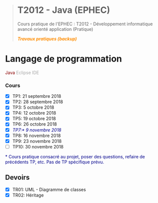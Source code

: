 ># T2012 - Java (EPHEC)
>Cours pratique de l'EPHEC : T2012 - Développement informatique avancé orienté application (Pratique)
>
><span style="color:darkOrange"><b><i>Travaux pratiques (backup)</i></b></span>

# Langage de programmation
<span style="color:darkRed">Java</span>
<span style="color:darkGray">Eclipse IDE</span>

### Cours
- [x] TP1: 21 septembre 2018
- [x] TP2: 28 septembre 2018
- [x] TP3: 5 octobre 2018
- [x] TP4: 12 octobre 2018
- [x] TP5: 19 octobre 2018
- [x] TP6: 26 octobre 2018
- [x] <span style="color:darkBlue"><i>TP7:* 9 novembre 2018</i></span>
- [x] TP8: 16 novembre 2018
- [x] TP9: 23 novembre 2018
- [ ] TP10: 30 novembre 2018

<span style="color:darkBlue">* Cours pratique consacré au projet, poser des questions, refaire de précédents TP, etc.
Pas de TP spécifique prévu.</span>

## Devoirs
- [x] TR01: UML - Diagramme de classes
- [x] TR02: Héritage
